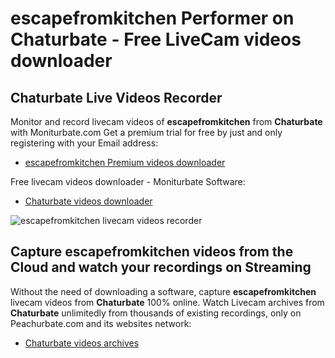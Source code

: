 # escapefromkitchen Performer on Chaturbate - Free LiveCam videos downloader

## Chaturbate Live Videos Recorder

Monitor and record livecam videos of **escapefromkitchen** from **Chaturbate** with Moniturbate.com
Get a premium trial for free by just and only registering with your Email address:
* [escapefromkitchen Premium videos downloader](https://moniturbate.com/request-demo-licence-key.html)

Free livecam videos downloader - Moniturbate Software:
* [Chaturbate videos downloader](https://moniturbate.com/moniturbate-download-software.html)

![escapefromkitchen livecam videos recorder](https://peachurnet.com/templates/moniturbate-software.png)


## Capture escapefromkitchen videos from the Cloud and watch your recordings on Streaming

Without the need of downloading a software, capture **escapefromkitchen** livecam videos from **Chaturbate** 100% online.
Watch Livecam archives from **Chaturbate** unlimitedly from thousands of existing recordings, only on Peachurbate.com and its websites network:
* [Chaturbate videos archives](https://peachurnet.com/)